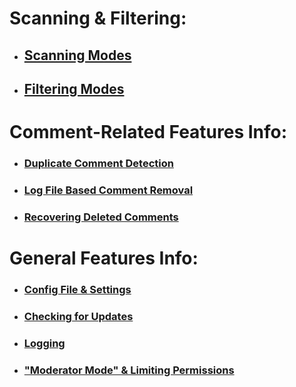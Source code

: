 # Scanning & Filtering:
* ## [Scanning Modes](https://github.com/ThioJoe/YT-Spammer-Purge/wiki/Scanning-Modes)
* ## [Filtering Modes](https://github.com/ThioJoe/YT-Spammer-Purge/wiki/Filtering-Modes)

# Comment-Related Features Info:
* ### [Duplicate Comment Detection](https://github.com/ThioJoe/YT-Spammer-Purge/wiki/Duplicate-Comment-Scanning)
* ### [Log File Based Comment Removal](https://github.com/ThioJoe/YT-Spammer-Purge/wiki/Log-File-Based-Comment-Removal)
* ### [Recovering Deleted Comments](https://github.com/ThioJoe/YT-Spammer-Purge/wiki/Recovering-Deleted-Comments)

# General Features Info:
* ### [Config File & Settings](https://github.com/ThioJoe/YT-Spammer-Purge/wiki/Config-File-Settings)
* ### [Checking for Updates](https://github.com/ThioJoe/YT-Spammer-Purge/wiki/Checking-For-Updates)
* ### [Logging](https://github.com/ThioJoe/YT-Spammer-Purge/wiki/Logging)
* ### ["Moderator Mode" & Limiting Permissions](https://github.com/ThioJoe/YT-Spammer-Purge/wiki/Moderator-Mode-&-Limiting-Permissions)